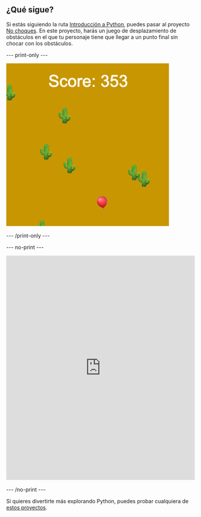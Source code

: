 ## ¿Qué sigue?

Si estás siguiendo la ruta [Introducción a Python](https://projects.raspberrypi.org/en/raspberrypi/python-intro), puedes pasar al proyecto [No choques](https://projects.raspberrypi.org/en/projects/dont-collide). En este proyecto, harás un juego de desplazamiento de obstáculos en el que tu personaje tiene que llegar a un punto final sin chocar con los obstáculos.

--- print-only ---

![Un ejemplo del proyecto No choques que muestra un globo flotando en un desierto con cactus](images/dont-collide.png)

--- /print-only ---

--- no-print ---

<iframe src="https://trinket.io/embed/python/974800f4ef?outputOnly=true&start=result" width="100%" height="600" frameborder="0" marginwidth="0" marginheight="0" allowfullscreen></iframe>


--- /no-print ---

Si quieres divertirte más explorando Python, puedes probar cualquiera de [estos proyectos](https://projects.raspberrypi.org/en/projects?software%5B%5D=python).
